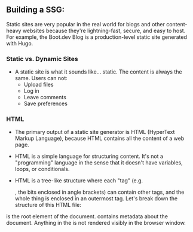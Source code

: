 ## Building a SSG:

Static sites are very popular in the real world for blogs and other content-heavy websites because they're lightning-fast, secure, and easy to host. For example, the Boot.dev Blog is a production-level static site generated with Hugo.

### Static vs. Dynamic Sites

- A static site is what it sounds like... static. The content is always the same. Users can not:
  - Upload files
  - Log in
  - Leave comments
  - Save preferences

### HTML

- The primary output of a static site generator is HTML (HyperText Markup Language), because HTML contains all the content of a web page.

- HTML is a simple language for structuring content. It's not a "programming" language in the sense that it doesn't have variables, loops, or conditionals.

- HTML is a tree-like structure where each "tag" (e.g. <p>, the bits enclosed in angle brackets) can contain other tags, and the whole thing is enclosed in an outermost <html> tag. Let's break down the structure of this HTML file:

<html> is the root element of the document.
<head> contains metadata about the document. Anything in the <head> is not rendered visibly in the browser window.
<title> is the title of the document, which is displayed in the browser tab.
<body> contains the content of the document, which is what is rendered in the browser window.
<h1> is a top-level heading.
<p> is a paragraph of text.
<a> is a hyperlink. The href attribute is the URL the link points to. Attributes are key-value pairs that provide additional information about an element, like href="https://www.boot.dev".

### CSS

- CSS (Cascading Style Sheets) is another "not-really-a-programming-language" that styles HTML elements. It's a way to dress up your HTML with colors, fonts, responsive layouts, animations, etc.

```css
/_ Make all <h1 > HTML elements red _/ h1 {
  color: red;
}
```

- Or maybe we want the max-width of our paragraphs to be 50% of the screen width:

```css
/_ Make all <p > HTML elements 50% of the screen width _/ p {
  max-width: 50%;
}
```

## html kinda sucks -> enter markdown

- writing markdown is pure bliss, less-verbose markup language designed for the ease of writing.
- trouble is web browsers dont understand markdown.
- only understands html and css.
- our ssg will take a directory of markdown files and build a directory of HTML files.

## Architecture:

The flow of data through the full system is:

- Markdown files are in the /content directory. A template.html file is in the root of the project.
- The static site generator (the Python code in src/) reads the Markdown files and the template file.
- The generator converts the Markdown files to a final HTML file for each page and writes them to the /public directory.
- We start the built-in Python HTTP server (a separate program, unrelated to the generator) to serve the contents of the /public directory on http://localhost:8888 (our local machine).
- We open a browser and navigate to http://localhost:8888 to view the rendered site.

## how does SSG works:

The vast majority of our coding will happen in the src/ directory because almost all of the work is done in steps 2 and 3 above. Here's a rough outline of what the final program will do when it runs:

- Delete everything in the /public directory.
- Copy any static assets (HTML template, images, CSS, etc.) to the /public directory.
- Generate an HTML file for each Markdown file in the /content directory. For each Markdown file:
- Open the file and read its contents.
- Split the markdown into "blocks" (e.g. paragraphs, headings, lists, etc.).
- Convert each block into a tree of HTMLNode objects. For inline elements (like bold text, links, etc.) we will convert:
- Raw markdown -> TextNode -> HTMLNode
- Join all the HTMLNode blocks under one large parent HTMLNode for the pages.
- Use a recursive to_html() method to convert the HTMLNode and all its nested nodes to a giant HTML string and inject it in the HTML template.
- Write the full HTML string to a file for that page in the /public directory.
